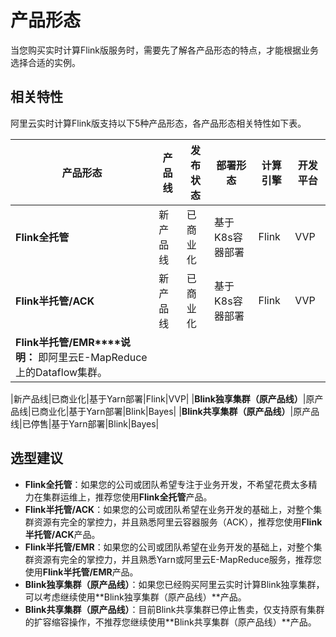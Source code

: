 # 产品形态

当您购买实时计算Flink版服务时，需要先了解各产品形态的特点，才能根据业务选择合适的实例。

## 相关特性

阿里云实时计算Flink版支持以下5种产品形态，各产品形态相关特性如下表。

|产品形态|产品线|发布状态|部署形态|计算引擎|开发平台|
|----|---|----|----|----|----|
|**Flink全托管**|新产品线|已商业化|基于K8s容器部署|Flink|VVP|
|**Flink半托管/ACK**|新产品线|已商业化|基于K8s容器部署|Flink|VVP|
|**Flink半托管/EMR****说明：** 即阿里云E-MapReduce上的Dataflow集群。

|新产品线|已商业化|基于Yarn部署|Flink|VVP|
|**Blink独享集群（原产品线）**|原产品线|已商业化|基于Yarn部署|Blink|Bayes|
|**Blink共享集群（原产品线）**|原产品线|已停售|基于Yarn部署|Blink|Bayes|

## 选型建议

-   **Flink全托管**：如果您的公司或团队希望专注于业务开发，不希望花费太多精力在集群运维上，推荐您使用**Flink全托管**产品。
-   **Flink半托管/ACK**：如果您的公司或团队希望在业务开发的基础上，对整个集群资源有完全的掌控力，并且熟悉阿里云容器服务（ACK），推荐您使用**Flink半托管/ACK**产品。
-   **Flink半托管/EMR**：如果您的公司或团队希望在业务开发的基础上，对整个集群资源有完全的掌控力，并且熟悉Yarn或阿里云E-MapReduce服务，推荐您使用**Flink半托管/EMR**产品。
-   **Blink独享集群（原产品线）**：如果您已经购买阿里云实时计算Blink独享集群，可以考虑继续使用**Blink独享集群（原产品线）**产品。
-   **Blink共享集群（原产品线）**：目前Blink共享集群已停止售卖，仅支持原有集群的扩容缩容操作，不推荐您继续使用**Blink共享集群（原产品线）**产品。

